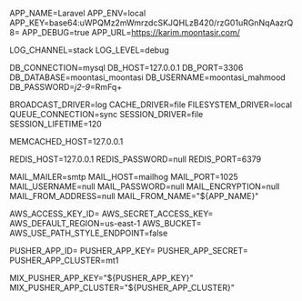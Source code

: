 APP_NAME=Laravel
APP_ENV=local
APP_KEY=base64:uWPQMz2mWmrzdcSKJQHLzB420/rzG01uRGnNqAazrQ8=
APP_DEBUG=true
APP_URL=https://karim.moontasir.com/

LOG_CHANNEL=stack
LOG_LEVEL=debug

DB_CONNECTION=mysql
DB_HOST=127.0.0.1
DB_PORT=3306
DB_DATABASE=moontasi_moontasi
DB_USERNAME=moontasi_mahmood
DB_PASSWORD=*j2-9*=RmFq+

BROADCAST_DRIVER=log
CACHE_DRIVER=file
FILESYSTEM_DRIVER=local
QUEUE_CONNECTION=sync
SESSION_DRIVER=file
SESSION_LIFETIME=120

MEMCACHED_HOST=127.0.0.1

REDIS_HOST=127.0.0.1
REDIS_PASSWORD=null
REDIS_PORT=6379

MAIL_MAILER=smtp
MAIL_HOST=mailhog
MAIL_PORT=1025
MAIL_USERNAME=null
MAIL_PASSWORD=null
MAIL_ENCRYPTION=null
MAIL_FROM_ADDRESS=null
MAIL_FROM_NAME="${APP_NAME}"

AWS_ACCESS_KEY_ID=
AWS_SECRET_ACCESS_KEY=
AWS_DEFAULT_REGION=us-east-1
AWS_BUCKET=
AWS_USE_PATH_STYLE_ENDPOINT=false

PUSHER_APP_ID=
PUSHER_APP_KEY=
PUSHER_APP_SECRET=
PUSHER_APP_CLUSTER=mt1

MIX_PUSHER_APP_KEY="${PUSHER_APP_KEY}"
MIX_PUSHER_APP_CLUSTER="${PUSHER_APP_CLUSTER}"
